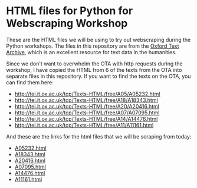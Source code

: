 # HTML files for Python for Webscraping Workshop

These are the HTML files we will be using to try out webscraping during the Python workshops. The files in this repository are from the [Oxford Text Archive](https://ota.ox.ac.uk/), which is an excellent resource for text data in the humanities.

Since we don't want to overwhelm the OTA with http requests during the workshop, I have copied the HTML from 6 of the texts from the OTA into separate files in this repository. If you want to find the texts on the OTA, you can find them here:

<ul id="ota-links">
<li><a href="http://tei.it.ox.ac.uk/tcp/Texts-HTML/free/A05/A05232.html">http://tei.it.ox.ac.uk/tcp/Texts-HTML/free/A05/A05232.html</a></li>
<li><a href="http://tei.it.ox.ac.uk/tcp/Texts-HTML/free/A18/A18343.html">http://tei.it.ox.ac.uk/tcp/Texts-HTML/free/A18/A18343.html</a></li>
<li><a href="http://tei.it.ox.ac.uk/tcp/Texts-HTML/free/A20/A20416.html">http://tei.it.ox.ac.uk/tcp/Texts-HTML/free/A20/A20416.html</a></li>
<li><a href="http://tei.it.ox.ac.uk/tcp/Texts-HTML/free/A07/A07095.html">http://tei.it.ox.ac.uk/tcp/Texts-HTML/free/A07/A07095.html</a></li>
<li><a href="http://tei.it.ox.ac.uk/tcp/Texts-HTML/free/A14/A14476.html">http://tei.it.ox.ac.uk/tcp/Texts-HTML/free/A14/A14476.html</a></li>
<li><a href="http://tei.it.ox.ac.uk/tcp/Texts-HTML/free/A11/A11161.html">http://tei.it.ox.ac.uk/tcp/Texts-HTML/free/A11/A11161.html</a></li>
</ul>

And these are the links for the html files that we will be scraping from today:

<ul id="ws-links">
<li><a href="https://raw.githubusercontent.com/scstanley7/fall17workshops/master/python-webscraping/html/A05232.html.html">A05232.html</a></li>
<li><a href="https://raw.githubusercontent.com/scstanley7/fall17workshops/master/python-webscraping/html/A18343.html.html">A18343.html</a></li>
<li><a href="https://raw.githubusercontent.com/scstanley7/fall17workshops/master/python-webscraping/html/A20416.html.html">A20416.html</a></li>
<li><a href="https://raw.githubusercontent.com/scstanley7/fall17workshops/master/python-webscraping/html/A07095.html.html">A07095.html</a></li>
<li><a href="https://raw.githubusercontent.com/scstanley7/fall17workshops/master/python-webscraping/html/A14476.html.html">A14476.html</a></li>
<li><a href="https://raw.githubusercontent.com/scstanley7/fall17workshops/master/python-webscraping/html/A11161.html.html">A11161.html</a></li>
</ul>